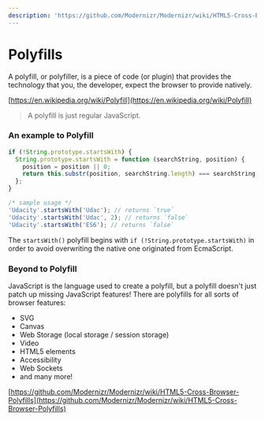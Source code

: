 ```yaml
---
description: 'https://github.com/Modernizr/Modernizr/wiki/HTML5-Cross-Browser-Polyfills'
---
```


# Polyfills

A polyfill, or polyfiller, is a piece of code \(or plugin\) that provides the technology that you, the developer, expect the browser to provide natively.

[https://en.wikipedia.org/wiki/Polyfill](https://en.wikipedia.org/wiki/Polyfill)

> A polyfill is just regular JavaScript.

### An example to Polyfill

```javascript
if (!String.prototype.startsWith) {
  String.prototype.startsWith = function (searchString, position) {
    position = position || 0;
    return this.substr(position, searchString.length) === searchString;
  };
}

/* sample usage */
'Udacity'.startsWith('Udac'); // returns `true`
'Udacity'.startsWith('Udac', 2); // returns `false`
'Udacity'.startsWith('ES6'); // returns `false`
```

The `startsWith()` polyfill begins with `if (!String.prototype.startsWith)` in order to avoid overwriting the native one originated from EcmaScript.

### Beyond to Polyfill

JavaScript is the language used to create a polyfill, but a polyfill doesn't just patch up missing JavaScript features! There are polyfills for all sorts of browser features:

* SVG
* Canvas
* Web Storage \(local storage / session storage\)
* Video
* HTML5 elements
* Accessibility
* Web Sockets
* and many more!

[https://github.com/Modernizr/Modernizr/wiki/HTML5-Cross-Browser-Polyfills](https://github.com/Modernizr/Modernizr/wiki/HTML5-Cross-Browser-Polyfills)

